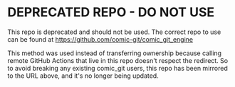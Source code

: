 # DEPRECATED REPO - DO NOT USE
This repo is deprecated and should not be used. The correct repo to use can be found at https://github.com/comic-git/comic_git_engine

This method was used instead of transferring ownership because calling remote GitHub Actions that live in this repo doesn't respect the redirect. So to avoid breaking any existing comic_git users, this repo has been mirrored to the URL above, and it's no longer being updated.
